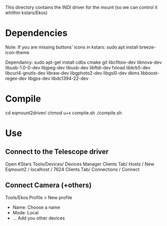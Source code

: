 This directory contains the INDI driver for the mount (so we can control it whithin kstars/Ekos)

# Dependencies

Note: If you are missing buttons' icons in kstars: sudo apt install breeze-icon-theme

Dependancy: sudo apt-get install cdbs cmake git libcfitsio-dev libnova-dev libusb-1.0-0-dev libjpeg-dev libusb-dev libftdi-dev fxload libkrb5-dev libcurl4-gnutls-dev libraw-dev libgphoto2-dev libgsl0-dev dkms libboost-regex-dev libgps-dev libdc1394-22-dev

# Compile

cd eqmount2driver/
chmod u+x compile.sh
./compile.sh

# Use

## Connect to the Telescope driver

Open KStars
Tools/Devices/ Devices Manager
Clients Tab/ Hosts / New
Eqmount2 / localhost / 7624
Clients Tab/ Connections / Connect

## Connect Camera (+others)

Tools/Ekos
Profile > New profile
 - Name: Choose a name
 - Mode: Local
 - ... Add you other devices
